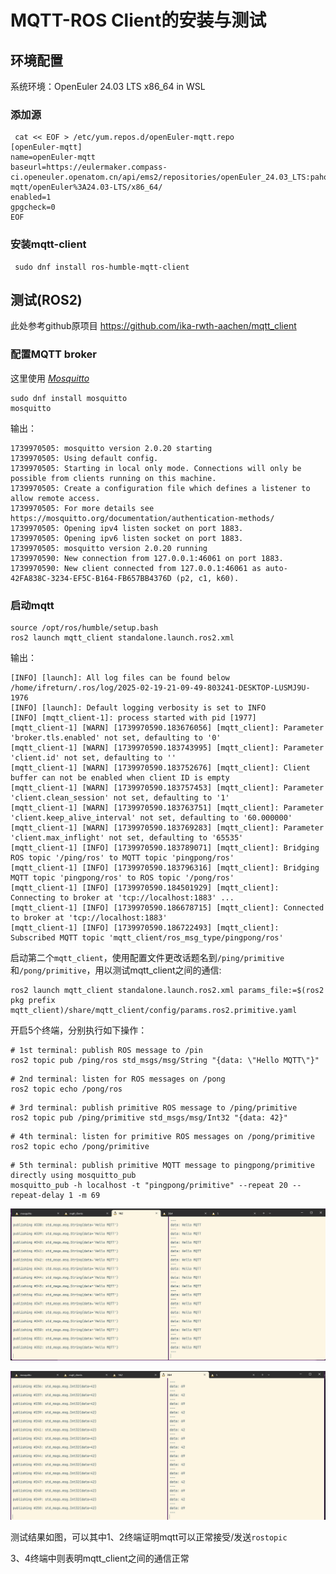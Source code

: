 # MQTT-ROS Client的安装与测试
## 环境配置
系统环境：OpenEuler 24.03 LTS x86_64 in WSL
### 添加源

```shell
 cat << EOF > /etc/yum.repos.d/openEuler-mqtt.repo
[openEuler-mqtt]
name=openEuler-mqtt
baseurl=https://eulermaker.compass-ci.openeuler.openatom.cn/api/ems2/repositories/openEuler_24.03_LTS:paho-mqtt/openEuler%3A24.03-LTS/x86_64/
enabled=1
gpgcheck=0
EOF
```

### 安装mqtt-client

```shell
 sudo dnf install ros-humble-mqtt-client
```


## 测试(ROS2)

此处参考github原项目 https://github.com/ika-rwth-aachen/mqtt_client

### 配置MQTT broker

这里使用 [*Mosquitto*](https://mosquitto.org/)

```shell
sudo dnf install mosquitto
mosquitto
```

输出：

```shell
1739970505: mosquitto version 2.0.20 starting
1739970505: Using default config.
1739970505: Starting in local only mode. Connections will only be possible from clients running on this machine.
1739970505: Create a configuration file which defines a listener to allow remote access.
1739970505: For more details see https://mosquitto.org/documentation/authentication-methods/
1739970505: Opening ipv4 listen socket on port 1883.
1739970505: Opening ipv6 listen socket on port 1883.
1739970505: mosquitto version 2.0.20 running
1739970590: New connection from 127.0.0.1:46061 on port 1883.
1739970590: New client connected from 127.0.0.1:46061 as auto-42FA838C-3234-EF5C-B164-FB657BB4376D (p2, c1, k60).
```

### 启动mqtt

```shell
source /opt/ros/humble/setup.bash
ros2 launch mqtt_client standalone.launch.ros2.xml
```

输出：

```shell
[INFO] [launch]: All log files can be found below /home/ifreturn/.ros/log/2025-02-19-21-09-49-803241-DESKTOP-LUSMJ9U-1976
[INFO] [launch]: Default logging verbosity is set to INFO
[INFO] [mqtt_client-1]: process started with pid [1977]
[mqtt_client-1] [WARN] [1739970590.183676056] [mqtt_client]: Parameter 'broker.tls.enabled' not set, defaulting to '0'
[mqtt_client-1] [WARN] [1739970590.183743995] [mqtt_client]: Parameter 'client.id' not set, defaulting to ''
[mqtt_client-1] [WARN] [1739970590.183752676] [mqtt_client]: Client buffer can not be enabled when client ID is empty
[mqtt_client-1] [WARN] [1739970590.183757453] [mqtt_client]: Parameter 'client.clean_session' not set, defaulting to '1'
[mqtt_client-1] [WARN] [1739970590.183763751] [mqtt_client]: Parameter 'client.keep_alive_interval' not set, defaulting to '60.000000'
[mqtt_client-1] [WARN] [1739970590.183769283] [mqtt_client]: Parameter 'client.max_inflight' not set, defaulting to '65535'
[mqtt_client-1] [INFO] [1739970590.183789071] [mqtt_client]: Bridging ROS topic '/ping/ros' to MQTT topic 'pingpong/ros'
[mqtt_client-1] [INFO] [1739970590.183796316] [mqtt_client]: Bridging MQTT topic 'pingpong/ros' to ROS topic '/pong/ros'
[mqtt_client-1] [INFO] [1739970590.184501929] [mqtt_client]: Connecting to broker at 'tcp://localhost:1883' ...
[mqtt_client-1] [INFO] [1739970590.186678715] [mqtt_client]: Connected to broker at 'tcp://localhost:1883'
[mqtt_client-1] [INFO] [1739970590.186722493] [mqtt_client]: Subscribed MQTT topic 'mqtt_client/ros_msg_type/pingpong/ros'
```

启动第二个`mqtt_client`，使用配置文件更改话题名到`/ping/primitive`和`/pong/primitive`，用以测试mqtt_client之间的通信:

```shell
ros2 launch mqtt_client standalone.launch.ros2.xml params_file:=$(ros2 pkg prefix mqtt_client)/share/mqtt_client/config/params.ros2.primitive.yaml
```

开启5个终端，分别执行如下操作：

```shell
# 1st terminal: publish ROS message to /pin
ros2 topic pub /ping/ros std_msgs/msg/String "{data: \"Hello MQTT\"}"
```

```shell
# 2nd terminal: listen for ROS messages on /pong
ros2 topic echo /pong/ros
```

```shell
# 3rd terminal: publish primitive ROS message to /ping/primitive
ros2 topic pub /ping/primitive std_msgs/msg/Int32 "{data: 42}"
```

```shell
# 4th terminal: listen for primitive ROS messages on /pong/primitive
ros2 topic echo /pong/primitive
```

```shell
# 5th terminal: publish primitive MQTT message to pingpong/primitive directly using mosquitto_pub
mosquitto_pub -h localhost -t "pingpong/primitive" --repeat 20 --repeat-delay 1 -m 69
```

![](./image/mqtt-test/Test_mqtt_12.png)

![](./image/mqtt-test/Test_mqtt_34.png)

测试结果如图，可以其中1、2终端证明mqtt可以正常接受/发送`rostopic`

3、4终端中则表明mqtt_client之间的通信正常
